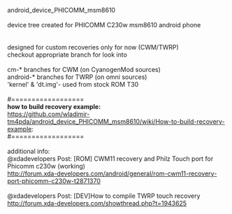 android_device_PHICOMM_msm8610 <br>
<br> device tree created for PHICOMM C230w msm8610 android phone<br>
<br>
<br>designed for custom recoveries only for now (CWM/TWRP)
<br>checkout appropriate branch for look into<br>
<br>cm-* branches for CWM (on CyanogenMod sources)
<br>android-* branches for TWRP (on omni sources)
<br>'kernel' & 'dt.img'- used from stock ROM T30
<br> 
<br>#==================
<br><b>how to build recovery example:</b>
<br>https://github.com/wladimir-tm4pda/android_device_PHICOMM_msm8610/wiki/How-to-build-recovery-example:
<br>#==================
<br>
<br>additional info:
<br>@xdadevelopers Post: [ROM] CWM11 recovery and Philz Touch port for Phicomm c230w (working)
<br>http://forum.xda-developers.com/android/general/rom-cwm11-recovery-port-phicomm-c230w-t2871370
<br>
<br>@xdadevelopers Post: [DEV]How to compile TWRP touch recovery
<br>http://forum.xda-developers.com/showthread.php?t=1943625
<br>
